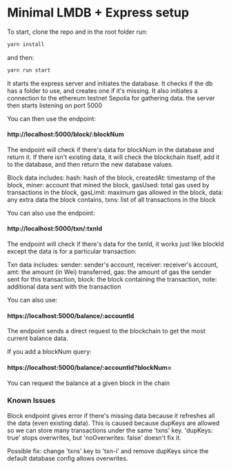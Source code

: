 
# Minimal LMDB + Express setup

To start, clone the repo and in the root folder run:
```typescript
yarn install
```
and then:
```typescript
yarn run start
```

It starts the express server and initiates the database.
It checks if the db has a folder to use, and creates one if it's missing.
It also initiates a connection to the ethereum testnet Sepolia for gathering data.
the server then starts listening on port 5000

You can then use the endpoint:
#### http://localhost:5000/block/:blockNum
The endpoint will check if there's data for blockNum in the database and return it.
If there isn't existing data, it will check the blockchain itself, add it to the database,
and then return the new database values.

Block data includes:
    hash: hash of the block,
    createdAt: timestamp of the block,
    miner: account that mined the block,
    gasUsed: total gas used by transactions in the block,
    gasLimit: maximum gas allowed in the block,
    data: any extra data the block contains,
    txns: list of all transactions in the block

You can also use the endpoint:
#### http://localhost:5000/txn/:txnId
The endpoint will check if there's data for the txnId, it works just like blockId except the data is for a particular transaction:

Txn data includes:
    sender: sender's account,
    receiver: receiver's account,
    amt: the amount (in Wei) transferred,
    gas: the amount of gas the sender sent for this transaction,
    block: the block containing the transaction,
    note: additional data sent with the transaction

You can also use:
#### https://localhost:5000/balance/:accountId
The endpoint sends a direct request to the blockchain to get the most current balance data.

If you add a blockNum query:
#### https://localhost:5000/balance/:accountId?blockNum=
You can request the balance at a given block in the chain


### Known Issues
Block endpoint gives error if there's missing data because it refreshes all the data (even existing data). This is caused because dupKeys are allowed so we can store many transactions under the same 'txns' key. 'dupKeys: true' stops overwrites, but 'noOverwrites: false' doesn't fix it.

Possible fix: change 'txns' key to 'txn-i' and remove dupKeys since the default database config allows overwrites.





